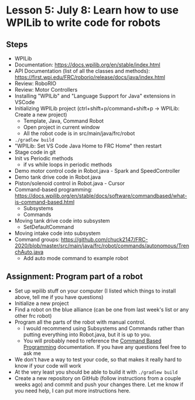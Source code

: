 # Lesson 5: July 8: Learn how to use WPILib to write code for robots

## Steps
- WPILib
- Documentation: https://docs.wpilib.org/en/stable/index.html
- API Documentation (list of all the classes and methods): https://first.wpi.edu/FRC/roborio/release/docs/java/index.html
- Review: RoboRIO
- Review: Motor Controllers
- Installing "WPILib" and "Language Support for Java" extensions in VSCode
- Initializing WPILib project (ctrl+shift+p/command+shift+p -> WPILib: Create a new project)
  - Template, Java, Command Robot
  - Open project in current window
  - All the robot code is in src/main/java/frc/robot
- `./gradlew build`
- "WPILib: Set VS Code Java Home to FRC Home" then restart
- Stage code in git
- Init vs Periodic methods
  - if vs while loops in periodic methods
- Demo motor control code in Robot.java - Spark and SpeedController
- Demo tank drive code in Robot.java
- Piston/solenoid control in Robot.java - Cursor
- Command-based programming: https://docs.wpilib.org/en/stable/docs/software/commandbased/what-is-command-based.html
  - Subsystems
  - Commands
- Moving tank drive code into subsystem
  - SetDefaultCommand
- Moving intake code into subsystem
- Command groups: https://github.com/chuck2147/FRC-2020/blob/master/src/main/java/frc/robot/commands/autonomous/TrenchAuto.java
  - Add auto mode command to example robot

## Assignment: Program part of a robot
- Set up wpilib stuff on your computer (I listed which things to install above, tell me if you have questions)
- Initialize a new project
- Find a robot on the blue alliance (can be one from last week's list or any other frc robot)
- Program all the parts of the robot with manual control.
  - I would recommend using Subsystems and Commands rather than putting everything into Robot.java, but it is up to you.
  - You will probably need to reference the [Command Based Programming](https://docs.wpilib.org/en/stable/docs/software/commandbased/index.html) documentation. If you have any questions feel free to ask me
- We don't have a way to test your code, so that makes it really hard to know if your code will work
- At the very least you should be able to build it with `./gradlew build`
- Create a new repository on GitHub (follow instructions from a couple weeks ago) and commit and push your changes there. Let me know if you need help, I can put more instructions here.

